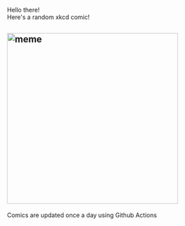 Hello there! <br>Here's a random xkcd comic!<br>
## <img src="https://imgs.xkcd.com/comics/election_map.png" alt="meme" width="400"/><br>
Comics are updated once a day using Github Actions